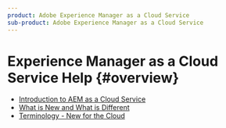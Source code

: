 ```yaml
---
product: Adobe Experience Manager as a Cloud Service
sub-product: Adobe Experience Manager as a Cloud Service
---
```


# Experience Manager as a Cloud Service Help {#overview}

+ [Introduction to AEM as a Cloud Service](introduction.md)
+ [What is New and What is Different](what-is-new-and-different.md)
+ [Terminology - New for the Cloud](terminology.md)
